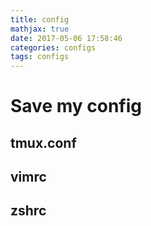 ```yaml
---
title: config
mathjax: true
date: 2017-05-06 17:58:46
categories: configs
tags: configs
---
```


# Save my config

## tmux.conf

<script src="https://gist.github.com/chendagui16/0fc5d1a68d4af6f4dbd1e526078841a6.js"></script>

## vimrc

<script src="https://gist.github.com/chendagui16/120e138ef617e8883655c320633f8277.js"></script>

## zshrc

<script src="https://gist.github.com/chendagui16/431c5edeee4ccad90d5d7cf65fa892f0.js"></script>